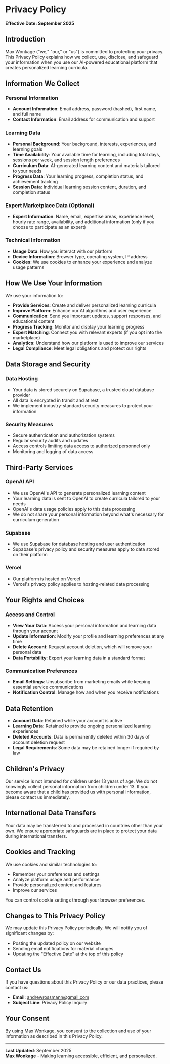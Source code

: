 # Privacy Policy

**Effective Date: September 2025**

## Introduction

Max Wonkage ("we," "our," or "us") is committed to protecting your privacy. This Privacy Policy explains how we collect, use, disclose, and safeguard your information when you use our AI-powered educational platform that creates personalized learning curricula.

## Information We Collect

### Personal Information
- **Account Information**: Email address, password (hashed), first name, and full name
- **Contact Information**: Email address for communication and support

### Learning Data
- **Personal Background**: Your background, interests, experiences, and learning goals
- **Time Availability**: Your available time for learning, including total days, sessions per week, and session length preferences
- **Curriculum Data**: AI-generated learning content and materials tailored to your needs
- **Progress Data**: Your learning progress, completion status, and achievement tracking
- **Session Data**: Individual learning session content, duration, and completion status

### Expert Marketplace Data (Optional)
- **Expert Information**: Name, email, expertise areas, experience level, hourly rate range, availability, and additional information (only if you choose to participate as an expert)

### Technical Information
- **Usage Data**: How you interact with our platform
- **Device Information**: Browser type, operating system, IP address
- **Cookies**: We use cookies to enhance your experience and analyze usage patterns

## How We Use Your Information

We use your information to:
- **Provide Services**: Create and deliver personalized learning curricula
- **Improve Platform**: Enhance our AI algorithms and user experience
- **Communication**: Send you important updates, support responses, and educational content
- **Progress Tracking**: Monitor and display your learning progress
- **Expert Matching**: Connect you with relevant experts (if you opt into the marketplace)
- **Analytics**: Understand how our platform is used to improve our services
- **Legal Compliance**: Meet legal obligations and protect our rights

## Data Storage and Security

### Data Hosting
- Your data is stored securely on Supabase, a trusted cloud database provider
- All data is encrypted in transit and at rest
- We implement industry-standard security measures to protect your information

### Security Measures
- Secure authentication and authorization systems
- Regular security audits and updates
- Access controls limiting data access to authorized personnel only
- Monitoring and logging of data access

## Third-Party Services

### OpenAI API
- We use OpenAI's API to generate personalized learning content
- Your learning data is sent to OpenAI to create curricula tailored to your needs
- OpenAI's data usage policies apply to this data processing
- We do not share your personal information beyond what's necessary for curriculum generation

### Supabase
- We use Supabase for database hosting and user authentication
- Supabase's privacy policy and security measures apply to data stored on their platform

### Vercel
- Our platform is hosted on Vercel
- Vercel's privacy policy applies to hosting-related data processing

## Your Rights and Choices

### Access and Control
- **View Your Data**: Access your personal information and learning data through your account
- **Update Information**: Modify your profile and learning preferences at any time
- **Delete Account**: Request account deletion, which will remove your personal data
- **Data Portability**: Export your learning data in a standard format

### Communication Preferences
- **Email Settings**: Unsubscribe from marketing emails while keeping essential service communications
- **Notification Control**: Manage how and when you receive notifications

## Data Retention

- **Account Data**: Retained while your account is active
- **Learning Data**: Retained to provide ongoing personalized learning experiences
- **Deleted Accounts**: Data is permanently deleted within 30 days of account deletion request
- **Legal Requirements**: Some data may be retained longer if required by law

## Children's Privacy

Our service is not intended for children under 13 years of age. We do not knowingly collect personal information from children under 13. If you become aware that a child has provided us with personal information, please contact us immediately.

## International Data Transfers

Your data may be transferred to and processed in countries other than your own. We ensure appropriate safeguards are in place to protect your data during international transfers.

## Cookies and Tracking

We use cookies and similar technologies to:
- Remember your preferences and settings
- Analyze platform usage and performance
- Provide personalized content and features
- Improve our services

You can control cookie settings through your browser preferences.

## Changes to This Privacy Policy

We may update this Privacy Policy periodically. We will notify you of significant changes by:
- Posting the updated policy on our website
- Sending email notifications for material changes
- Updating the "Effective Date" at the top of this policy

## Contact Us

If you have questions about this Privacy Policy or our data practices, please contact us:

- **Email**: andrewrossmann@gmail.com
- **Subject Line**: Privacy Policy Inquiry

## Your Consent

By using Max Wonkage, you consent to the collection and use of your information as described in this Privacy Policy.

---

**Last Updated**: September 2025  
**Max Wonkage** - Making learning accessible, efficient, and personalized.
